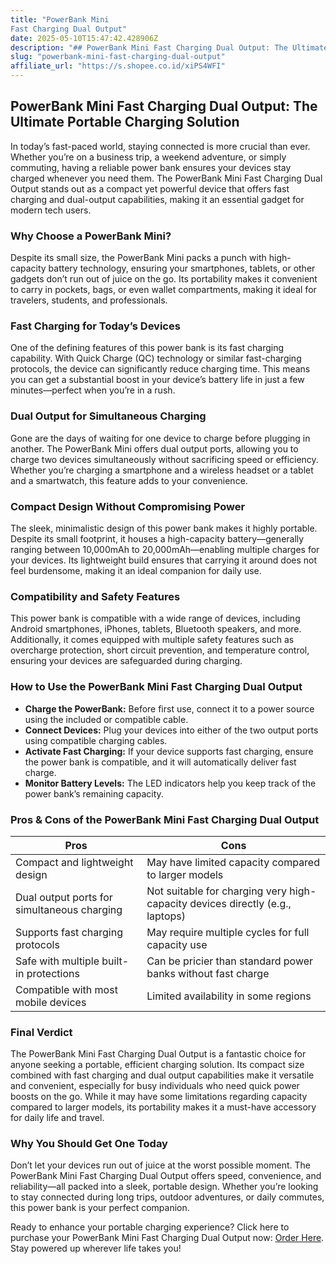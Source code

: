 ```yaml
---
title: "PowerBank Mini
Fast Charging Dual Output"
date: 2025-05-10T15:47:42.428906Z
description: "## PowerBank Mini Fast Charging Dual Output: The Ultimate Portable Charging Solution..."
slug: "powerbank-mini-fast-charging-dual-output"
affiliate_url: "https://s.shopee.co.id/xiPS4WFI"
---
```

## PowerBank Mini Fast Charging Dual Output: The Ultimate Portable Charging Solution

In today’s fast-paced world, staying connected is more crucial than ever. Whether you’re on a business trip, a weekend adventure, or simply commuting, having a reliable power bank ensures your devices stay charged whenever you need them. The PowerBank Mini Fast Charging Dual Output stands out as a compact yet powerful device that offers fast charging and dual-output capabilities, making it an essential gadget for modern tech users.

### Why Choose a PowerBank Mini?

Despite its small size, the PowerBank Mini packs a punch with high-capacity battery technology, ensuring your smartphones, tablets, or other gadgets don’t run out of juice on the go. Its portability makes it convenient to carry in pockets, bags, or even wallet compartments, making it ideal for travelers, students, and professionals.

### Fast Charging for Today’s Devices

One of the defining features of this power bank is its fast charging capability. With Quick Charge (QC) technology or similar fast-charging protocols, the device can significantly reduce charging time. This means you can get a substantial boost in your device’s battery life in just a few minutes—perfect when you’re in a rush.

### Dual Output for Simultaneous Charging

Gone are the days of waiting for one device to charge before plugging in another. The PowerBank Mini offers dual output ports, allowing you to charge two devices simultaneously without sacrificing speed or efficiency. Whether you’re charging a smartphone and a wireless headset or a tablet and a smartwatch, this feature adds to your convenience.

### Compact Design Without Compromising Power

The sleek, minimalistic design of this power bank makes it highly portable. Despite its small footprint, it houses a high-capacity battery—generally ranging between 10,000mAh to 20,000mAh—enabling multiple charges for your devices. Its lightweight build ensures that carrying it around does not feel burdensome, making it an ideal companion for daily use.

### Compatibility and Safety Features

This power bank is compatible with a wide range of devices, including Android smartphones, iPhones, tablets, Bluetooth speakers, and more. Additionally, it comes equipped with multiple safety features such as overcharge protection, short circuit prevention, and temperature control, ensuring your devices are safeguarded during charging.

### How to Use the PowerBank Mini Fast Charging Dual Output

- **Charge the PowerBank:** Before first use, connect it to a power source using the included or compatible cable.
- **Connect Devices:** Plug your devices into either of the two output ports using compatible charging cables.
- **Activate Fast Charging:** If your device supports fast charging, ensure the power bank is compatible, and it will automatically deliver fast charge.
- **Monitor Battery Levels:** The LED indicators help you keep track of the power bank’s remaining capacity.

### Pros & Cons of the PowerBank Mini Fast Charging Dual Output

| **Pros**                                      | **Cons**                                             |
|----------------------------------------------|------------------------------------------------------|
| Compact and lightweight design             | May have limited capacity compared to larger models|
| Dual output ports for simultaneous charging| Not suitable for charging very high-capacity devices directly (e.g., laptops) |
| Supports fast charging protocols            | May require multiple cycles for full capacity use |
| Safe with multiple built-in protections    | Can be pricier than standard power banks without fast charge |
| Compatible with most mobile devices        | Limited availability in some regions                |

### Final Verdict

The PowerBank Mini Fast Charging Dual Output is a fantastic choice for anyone seeking a portable, efficient charging solution. Its compact size combined with fast charging and dual output capabilities make it versatile and convenient, especially for busy individuals who need quick power boosts on the go. While it may have some limitations regarding capacity compared to larger models, its portability makes it a must-have accessory for daily life and travel.

### Why You Should Get One Today

Don’t let your devices run out of juice at the worst possible moment. The PowerBank Mini Fast Charging Dual Output offers speed, convenience, and reliability—all packed into a sleek, portable design. Whether you’re looking to stay connected during long trips, outdoor adventures, or daily commutes, this power bank is your perfect companion.

Ready to enhance your portable charging experience? Click here to purchase your PowerBank Mini Fast Charging Dual Output now: [Order Here](https://s.shopee.co.id/xiPS4WFI). Stay powered up wherever life takes you!